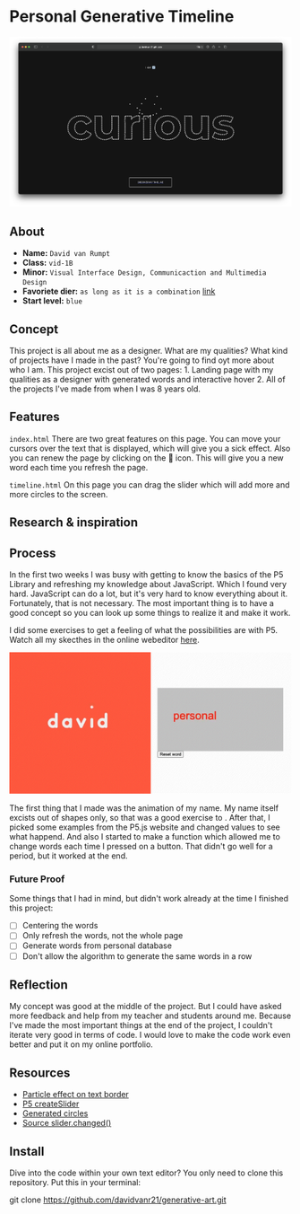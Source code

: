 # Personal Generative Timeline

![alt text](https://github.com/davidvanr21/generative-art/blob/main/readME/curiousIndex.png "Project landing page")


## About
* **Name:** `David van Rumpt`
* **Class:** `vid-1B`
* **Minor:** `Visual Interface Design, Communicaction and Multimedia Design`
* **Favoriete dier:** `as long as it is a combination` [link](https://nl.pinterest.com/Robinhood2000/random-animals/)
* **Start level:** `blue`

## Concept

This project is all about me as a designer. What are my qualities? What kind of projects have I made in the past? You're going to find oyt more about who I am. This project excist out of two pages: 1. Landing page with my qualities as a designer with generated words and interactive hover 2. All of the projects I've made from when I was 8 years old.

## Features

`index.html`
There are two great features on this page. You can move your cursors over the text that is displayed, which will give you a sick effect. Also you can renew the page by clicking on the 🔄 icon. This will give you a new word each time you refresh the page.

`timeline.html`
On this page you can drag the slider which will add more and more circles to the screen.

## Research & inspiration

## Process

In the first two weeks I was busy with getting to know the basics of the P5 Library and refreshing my knowledge about JavaScript. Which I found very hard. JavaScript can do a lot, but it's very hard to know everything about it. Fortunately, that is not necessary. The most important thing is to have a good concept so you can look up some things to realize it and make it work.

I did some exercises to get a feeling of what the possibilities are with P5. Watch all my skecthes in the online webeditor [here](https://editor.p5js.org/davidvanr21/sketches).

![alt text](https://github.com/davidvanr21/generative-art/blob/main/readME/procesGif1.gif "Project landing page")

The first thing that I made was the animation of my name. My name itself excists out of shapes only, so that was a good exercise to . After that, I picked some examples from the P5.js website and changed values to see what happend. And also I started to make a function which allowed me to change words each time I pressed on a button. That didn't go well for a period, but it worked at the end.


### Future Proof

Some things that I had in mind, but didn't work already at the time I finished this project:
- [ ] Centering the words
- [ ] Only refresh the words, not the whole page
- [ ] Generate words from personal database
- [ ] Don't allow the algorithm to generate the same words in a row

## Reflection

My concept was good at the middle of the project. But I could have asked more feedback and help from my teacher and students around me. Because I've made the most important things at the end of the project, I couldn't iterate very good in terms of code. I would love to make the code work even better and put it on my online portfolio.

## Resources

* [Particle effect on text border](https://www.youtube.com/watch?v=4hA7G3gup-4)
* [P5 createSlider](https://p5js.org/reference/#/p5/createSlider)
* [Generated circles](https://www.youtube.com/watch?v=XATr_jdh-44)
* [Source slider.changed()](https://editor.p5js.org/SjorsWijsman/sketches/XlxxDBT8G)

## Install

Dive into the code within your own text editor? You only need to clone this repository. Put this in your terminal:

git clone https://github.com/davidvanr21/generative-art.git
